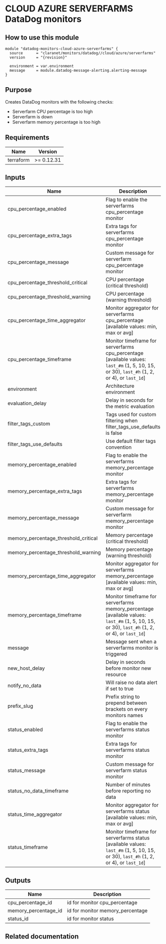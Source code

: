 # CLOUD AZURE SERVERFARMS DataDog monitors

## How to use this module

```hcl
module "datadog-monitors-cloud-azure-serverfarms" {
  source      = "claranet/monitors/datadog//cloud/azure/serverfarms"
  version     = "{revision}"

  environment = var.environment
  message     = module.datadog-message-alerting.alerting-message
}

```

## Purpose

Creates DataDog monitors with the following checks:

- Serverfarm CPU percentage is too high
- Serverfarm is down
- Serverfarm memory percentage is too high

## Requirements

| Name | Version |
|------|---------|
| terraform | >= 0.12.31 |

## Inputs

| Name | Description | Type | Default | Required |
|------|-------------|------|---------|:--------:|
| cpu\_percentage\_enabled | Flag to enable the serverfarms cpu\_percentage monitor | `string` | `"true"` | no |
| cpu\_percentage\_extra\_tags | Extra tags for serverfarms cpu\_percentage monitor | `list(string)` | `[]` | no |
| cpu\_percentage\_message | Custom message for serverfarm cpu\_percentage monitor | `string` | `""` | no |
| cpu\_percentage\_threshold\_critical | CPU percentage (critical threshold) | `number` | `95` | no |
| cpu\_percentage\_threshold\_warning | CPU percentage (warning threshold) | `number` | `90` | no |
| cpu\_percentage\_time\_aggregator | Monitor aggregator for serverfarms cpu\_percentage [available values: min, max or avg] | `string` | `"min"` | no |
| cpu\_percentage\_timeframe | Monitor timeframe for serverfarms cpu\_percentage [available values: `last_#m` (1, 5, 10, 15, or 30), `last_#h` (1, 2, or 4), or `last_1d`] | `string` | `"last_10m"` | no |
| environment | Architecture environment | `string` | n/a | yes |
| evaluation\_delay | Delay in seconds for the metric evaluation | `number` | `900` | no |
| filter\_tags\_custom | Tags used for custom filtering when filter\_tags\_use\_defaults is false | `string` | `"*"` | no |
| filter\_tags\_use\_defaults | Use default filter tags convention | `string` | `"true"` | no |
| memory\_percentage\_enabled | Flag to enable the serverfarms memory\_percentage monitor | `string` | `"true"` | no |
| memory\_percentage\_extra\_tags | Extra tags for serverfarms memory\_percentage monitor | `list(string)` | `[]` | no |
| memory\_percentage\_message | Custom message for serverfarm memory\_percentage monitor | `string` | `""` | no |
| memory\_percentage\_threshold\_critical | Memory percentage (critical threshold) | `number` | `95` | no |
| memory\_percentage\_threshold\_warning | Memory percentage (warning threshold) | `number` | `90` | no |
| memory\_percentage\_time\_aggregator | Monitor aggregator for serverfarms memory\_percentage [available values: min, max or avg] | `string` | `"min"` | no |
| memory\_percentage\_timeframe | Monitor timeframe for serverfarms memory\_percentage [available values: `last_#m` (1, 5, 10, 15, or 30), `last_#h` (1, 2, or 4), or `last_1d`] | `string` | `"last_5m"` | no |
| message | Message sent when a serverfarms monitor is triggered | `any` | n/a | yes |
| new\_host\_delay | Delay in seconds before monitor new resource | `number` | `300` | no |
| notify\_no\_data | Will raise no data alert if set to true | `bool` | `true` | no |
| prefix\_slug | Prefix string to prepend between brackets on every monitors names | `string` | `""` | no |
| status\_enabled | Flag to enable the serverfarms status monitor | `string` | `"true"` | no |
| status\_extra\_tags | Extra tags for serverfarms status monitor | `list(string)` | `[]` | no |
| status\_message | Custom message for serverfarm status monitor | `string` | `""` | no |
| status\_no\_data\_timeframe | Number of minutes before reporting no data | `string` | `10` | no |
| status\_time\_aggregator | Monitor aggregator for serverfarms status [available values: min, max or avg] | `string` | `"max"` | no |
| status\_timeframe | Monitor timeframe for serverfarms status [available values: `last_#m` (1, 5, 10, 15, or 30), `last_#h` (1, 2, or 4), or `last_1d`] | `string` | `"last_5m"` | no |

## Outputs

| Name | Description |
|------|-------------|
| cpu\_percentage\_id | id for monitor cpu\_percentage |
| memory\_percentage\_id | id for monitor memory\_percentage |
| status\_id | id for monitor status |

## Related documentation


